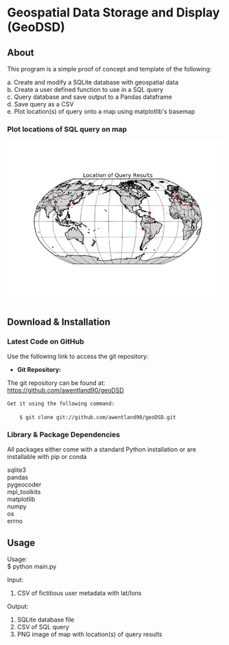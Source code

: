 Geospatial Data Storage and Display (GeoDSD)
=========

About
--------
This program is a simple proof of concept and template of the following:

a. Create and modify a SQLite database with geospatial data  
b. Create a user defined function to use in a SQL query  
c. Query database and save output to a Pandas dataframe  
d. Save query as a CSV  
e. Plot location(s) of query onto a map using matplotlib's basemap  

### Plot locations of SQL query on map

![geoDSD dualmode](https://github.com/awentland90/geoDSD/blob/master/images/query_plot_results.png)


Download & Installation
--------

### Latest Code on GitHub

Use the following link to access the git repository:

*   **Git Repository:**

   The git repository can be found at: <https://github.com/awentland90/geoDSD>
   
    Get it using the following command:

        $ git clone git://github.com/awentland90/geoDSD.git

### Library & Package Dependencies
All packages either come with a standard Python installation or are installable with pip or conda

sqlite3  
pandas  
pygeocoder  
mpl_toolkits  
matplotlib  
numpy  
os  
errno  


Usage
--------

Usage:  
$ python main.py

Input:  
1. CSV of fictitious user metadata with lat/lons

Output:  
1. SQLite database file  
2. CSV of SQL query  
3. PNG image of map with location(s) of query results  
